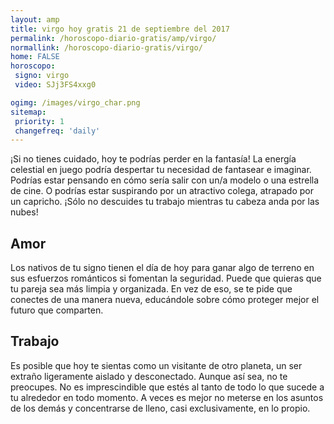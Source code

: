 ```yaml
---
layout: amp
title: virgo hoy gratis 21 de septiembre del 2017 
permalink: /horoscopo-diario-gratis/amp/virgo/
normallink: /horoscopo-diario-gratis/virgo/
home: FALSE
horoscopo:
 signo: virgo
 video: SJj3FS4xxg0

ogimg: /images/virgo_char.png
sitemap:
 priority: 1
 changefreq: 'daily'
---
```



¡Si no tienes cuidado, hoy te podrías perder en la fantasía! La energía celestial en juego podría despertar tu necesidad de fantasear e imaginar. Podrías estar pensando en cómo sería salir con un/a modelo o una estrella de cine. O podrías estar suspirando por un atractivo colega, atrapado por un capricho. ¡Sólo no descuides tu trabajo mientras tu cabeza anda por las nubes!

## Amor

Los nativos de tu signo tienen el día de hoy para ganar algo de terreno en sus esfuerzos románticos si fomentan la seguridad. Puede que quieras que tu pareja sea más limpia y organizada. En vez de eso, se te pide que conectes de una manera nueva, educándole sobre cómo proteger mejor el futuro que comparten.

## Trabajo

Es posible que hoy te sientas como un visitante de otro planeta, un ser extraño ligeramente aislado y desconectado. Aunque así sea, no te preocupes. No es imprescindible que estés al tanto de todo lo que sucede a tu alrededor en todo momento. A veces es mejor no meterse en los asuntos de los demás y concentrarse de lleno, casi exclusivamente, en lo propio.
